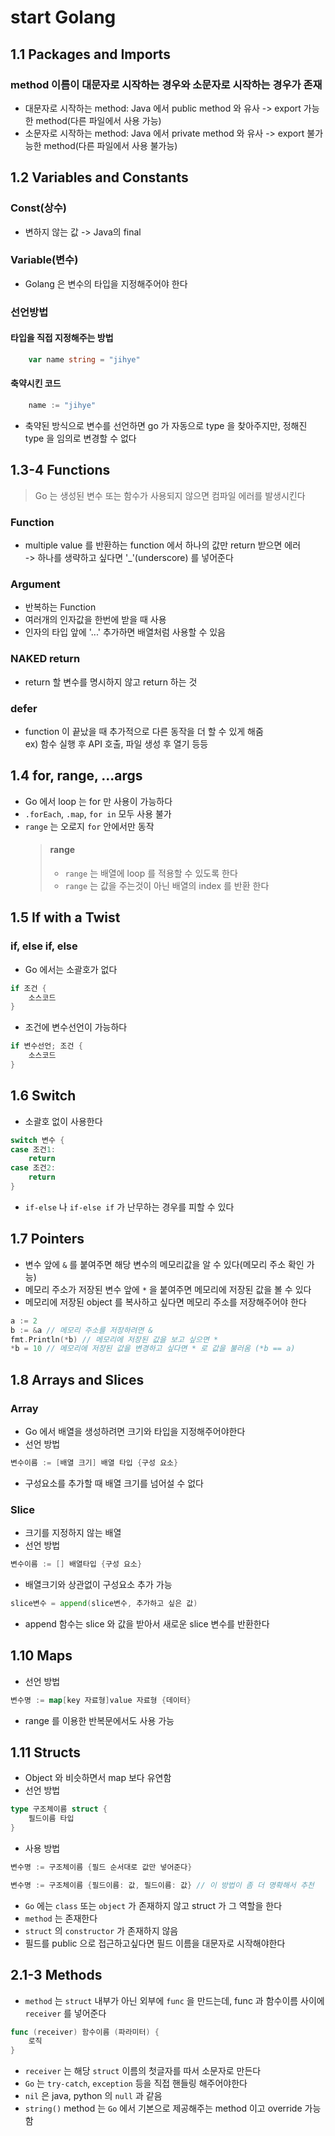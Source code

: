 # start Golang

## 1.1 Packages and Imports
### method 이름이 대문자로 시작하는 경우와 소문자로 시작하는 경우가 존재
  - 대문자로 시작하는 method: Java 에서 public method 와 유사 -> export 가능한 method(다른 파일에서 사용 가능)
  - 소문자로 시작하는 method: Java 에서 private method 와 유사 -> export 불가능한 method(다른 파일에서 사용 불가능)

## 1.2 Variables and Constants
### Const(상수)
- 변하지 않는 값 -> Java의 final
### Variable(변수)
- Golang 은 변수의 타입을 지정해주어야 한다


### 선언방법
#### 타입을 직접 지정해주는 방법
```go 
    var name string = "jihye" 
```
#### 축약시킨 코드
```go 
    name := "jihye"
```
- 축약된 방식으로 변수를 선언하면 go 가 자동으로 type 을 찾아주지만, 정해진 type 을 임의로 변경할 수 없다

## 1.3-4 Functions
> Go 는 생성된 변수 또는 함수가 사용되지 않으면 컴파일 에러를 발생시킨다

### Function
- multiple value 를 반환하는 function  에서 하나의 값만 return 받으면 에러  
    -> 하나를 생략하고 싶다면 '_'(underscore) 를 넣어준다

### Argument
- 반복하는 Function
- 여러개의 인자값을 한번에 받을 때 사용
- 인자의 타입 앞에 '...' 추가하면 배열처럼 사용할 수 있음

### NAKED return
- return 할 변수를 명시하지 않고 return 하는 것

### defer
- function 이 끝났을 때 추가적으로 다른 동작을 더 할 수 있게 해줌  
  ex) 함수 실행 후 API 호출, 파일 생성 후 열기 등등

## 1.4 for, range, ...args
- Go 에서 loop 는 for 만 사용이 가능하다
- `.forEach`, `.map`, `for in` 모두 사용 불가
- `range` 는 오로지 `for` 안에서만 동작
    > #### range
    > - `range` 는 배열에 loop 를 적용할 수 있도록 한다
    > - `range` 는 값을 주는것이 아닌 배열의 index 를 반환 한다

## 1.5 If with a Twist
### if, else if, else
- Go 에서는 소괄호가 없다
```go
if 조건 {
	소스코드
}
```
- 조건에 변수선언이 가능하다
```go
if 변수선언; 조건 {
	소스코드
}
```

## 1.6 Switch
- 소괄호 없이 사용한다
```go
switch 변수 {
case 조건1:
	return 
case 조건2:
	return
}
```
- `if-else` 나 `if-else if` 가 난무하는 경우를 피할 수 있다

## 1.7 Pointers
- 변수 앞에 `&` 를 붙여주면 해당 변수의 메모리값을 알 수 있다(메모리 주소 확인 가능)
- 메모리 주소가 저장된 변수 앞에 `*` 을 붙여주면 메모리에 저장된 값을 볼 수 있다
- 메모리에 저장된 object 를 복사하고 싶다면 메모리 주소를 저장해주어야 한다

```go
a := 2
b := &a // 메모리 주소를 저장하려면 &
fmt.Println(*b) // 메모리에 저장된 값을 보고 싶으면 *
*b = 10 // 메모리에 저장된 값을 변경하고 싶다면 * 로 값을 불러옴 (*b == a)
```

## 1.8 Arrays and Slices
### Array
- Go 에서 배열을 생성하려면 크기와 타입을 지정해주어야한다
- 선언 방법
```go
변수이름 := [배열 크기] 배열 타입 {구성 요소}
```
- 구성요소를 추가할 때 배열 크기를 넘어설 수 없다
### Slice
- 크기를 지정하지 않는 배열
- 선언 방법
```go
변수이름 := [] 배열타입 {구성 요소}
```
- 배열크기와 상관없이 구성요소 추가 가능
```go
slice변수 = append(slice변수, 추가하고 싶은 값)
```
- append 함수는 slice 와 값을 받아서 새로운 slice 변수를 반환한다

## 1.10 Maps
- 선언 방법
```go
변수명 := map[key 자료형]value 자료형 {데이터}
```
- range 를 이용한 반복문에서도 사용 가능

## 1.11 Structs
- Object 와 비슷하면서 map 보다 유연함
- 선언 방법
```go
type 구조체이름 struct {
	필드이름 타입
}
```
- 사용 방법
```go
변수명 := 구조체이름 {필드 순서대로 값만 넣어준다}

변수명 := 구조체이름 {필드이름: 값, 필드이름: 값} // 이 방법이 좀 더 명확해서 추천
```
- `Go` 에는 `class` 또는 `object` 가 존재하지 않고 struct 가 그 역할을 한다 
- `method` 는 존재한다
- `struct` 의 `constructor` 가 존재하지 않음
- 필드를 public 으로 접근하고싶다면 필드 이름을 대문자로 시작해야한다

## 2.1-3 Methods
- `method` 는 `struct` 내부가 아닌 외부에 `func` 을 만드는데, func 과 함수이름 사이에 `receiver` 를 넣어준다
```go
func (receiver) 함수이름 (파라미터) {
	로직
}
```
- `receiver` 는 해당 `struct` 이름의 첫글자를 따서 소문자로 만든다
- `Go` 는 `try-catch`, `exception` 등을 직접 핸들링 해주어야한다
- `nil` 은 java, python 의 `null` 과 같음
- `string()` method 는 `Go` 에서 기본으로 제공해주는 method 이고 override 가능함
